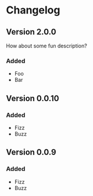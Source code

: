 # Changelog

## Version 2.0.0

How about some fun description?

### Added
- Foo
- Bar

## Version 0.0.10

### Added
- Fizz
- Buzz

## Version 0.0.9

### Added
- Fizz
- Buzz

